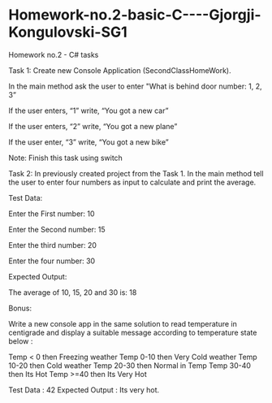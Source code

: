 # Homework-no.2-basic-C----Gjorgji-Kongulovski-SG1
Homework no.2 - C# tasks

Task 1: 
Create new Console Application (SecondClassHomeWork). 

In the main method ask the user to enter "What is behind door number: 1, 2, 3” 

If the user enters, “1” write, “You got a new car” 

If the user enters, “2” write, “You got a new plane” 

If the user enter, “3” write, “You got a new bike” 

Note: Finish this task using switch 

Task 2:
In previously created project from the Task 1.
In the main method tell the user to enter four numbers as input to calculate and print the average.  

Test Data: 

Enter the First number: 10  

Enter the Second number: 15  

Enter the third number: 20  

Enter the four number: 30  

Expected Output: 

The average of 10, 15, 20 and 30 is: 18 

Bonus:

Write a new console app in the same solution to read temperature in centigrade and display a suitable message according to temperature state below :

Temp < 0 then Freezing weather 
Temp 0-10 then Very Cold weather
Temp 10-20 then Cold weather
Temp 20-30 then Normal in Temp 
Temp 30-40 then Its Hot 
Temp >=40 then Its Very Hot 

Test Data : 
42 
Expected Output :
Its very hot.
